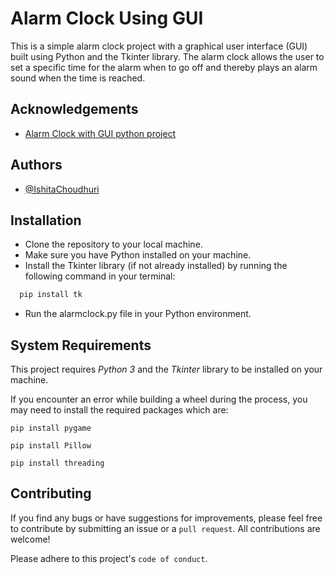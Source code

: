 
# Alarm Clock Using GUI

This is a simple alarm clock project with a graphical user interface (GUI) built using Python and the Tkinter library. The alarm clock allows the user to set a specific time for the alarm when to go off and thereby plays an alarm sound when the time is reached.



## Acknowledgements

 - [Alarm Clock with GUI python project](https://youtu.be/q1GUQTckTvc)
 


## Authors

- [@IshitaChoudhuri](https://github.com/IshitaChoudhuri)




## Installation

- Clone the repository to your local machine.
- Make sure you have Python installed on your machine.
- Install the Tkinter library (if not already installed) by running the following command in your terminal:
```bash
  pip install tk
```
- Run the alarmclock.py file in your Python environment.
    
## System Requirements
This project requires *Python 3* and the *Tkinter* library to be installed on your machine.

If you encounter an error while building a wheel during the process, you may need to install the required packages which are:


```pip install pygame```

```pip install Pillow```

```pip install threading```


## Contributing

If you find any bugs or have suggestions for improvements, please feel free to contribute by submitting an issue or a `pull request`. All contributions are welcome!

Please adhere to this project's `code of conduct`.


